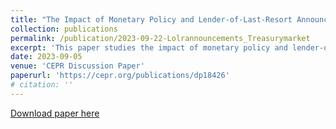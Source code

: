 ```yaml
---
title: "The Impact of Monetary Policy and Lender-of-Last-Resort Announcements on the Treasury Market"
collection: publications
permalink: /publication/2023-09-22-Lolrannouncements_Treasurymarket
excerpt: 'This paper studies the impact of monetary policy and lender-of-last-resort announcements on the Treasury market. Monetary policy announcements lower Treasury yields through lower expected short rates. Lender-of-last-resort announcements mainly lower Treasury yields through term premia.'
date: 2023-09-05
venue: 'CEPR Discussion Paper'
paperurl: 'https://cepr.org/publications/dp18426'
# citation: ''
---
```

<!-- This paper is about the number 1. The number 2 is left for future work. -->

[Download paper here](https://cepr.org/publications/dp18426)

<!-- Recommended citation: Your Name, You. (2009). "Paper Title Number 1." <i>Journal 1</i>. 1(1). -->
